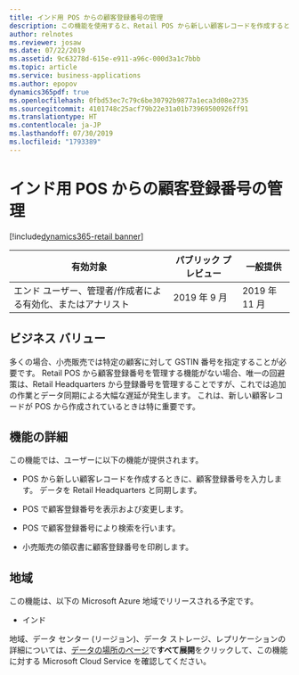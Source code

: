 ```yaml
---
title: インド用 POS からの顧客登録番号の管理
description: この機能を使用すると、Retail POS から新しい顧客レコードを作成するときに、GSTIN などの顧客の登録番号を入力できます。 登録番号は、請求書作成およびレポート作成の目的にも使用されます。
author: relnotes
ms.reviewer: josaw
ms.date: 07/22/2019
ms.assetid: 9c63278d-615e-e911-a96c-000d3a1c7bbb
ms.topic: article
ms.service: business-applications
ms.author: epopov
dynamics365pdf: true
ms.openlocfilehash: 0fbd53ec7c79c6be30792b9877a1eca3d08e2735
ms.sourcegitcommit: 4101748c25acf79b22e31a01b73969500926ff91
ms.translationtype: HT
ms.contentlocale: ja-JP
ms.lasthandoff: 07/30/2019
ms.locfileid: "1793389"
---
```

# <a name="management-of-customer-registration-numbers-from-pos-for-india"></a>インド用 POS からの顧客登録番号の管理
[!include[dynamics365-retail banner](../includes/dynamics365-retail.md)]

| 有効対象    |  パブリック プレビュー | 一般提供 | 
| ---------- | ---------- |---------- |
|エンド ユーザー、管理者/作成者による有効化、またはアナリスト|2019 年 9 月| 2019 年 11 月|


## <a name="business-value"></a>ビジネス バリュー
<!-- bv start -->
多くの場合、小売販売では特定の顧客に対して GSTIN 番号を指定することが必要です。 Retail POS から顧客登録番号を管理する機能がない場合、唯一の回避策は、Retail Headquarters から登録番号を管理することですが、これでは追加の作業とデータ同期による大幅な遅延が発生します。 これは、新しい顧客レコードが POS から作成されているときは特に重要です。
<!-- bv end -->



## <a name="feature-details"></a>機能の詳細
<!--feature detail start -->
この機能では、ユーザーに以下の機能が提供されます。

-  POS から新しい顧客レコードを作成するときに、顧客登録番号を入力します。 データを Retail Headquarters と同期します。 

-  POS で顧客登録番号を表示および変更します。 

-  POS で顧客登録番号により検索を行います。 

-  小売販売の領収書に顧客登録番号を印刷します。
<!--feature detail end -->






## <a name="geographic-areas"></a>地域
この機能は、以下の Microsoft Azure 地域でリリースされる予定です。

- インド

地域、データ センター (リージョン)、データ ストレージ、レプリケーションの詳細については、[データの場所のページ](https://www.microsoft.com/trust-center/privacy/data-location)で**すべて展開**をクリックして、この機能に対する Microsoft Cloud Service を確認してください。 




